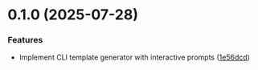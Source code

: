 # 0.1.0 (2025-07-28)

### Features

- Implement CLI template generator with interactive prompts ([1e56dcd](https://github.com/hacxy/fe/commit/1e56dcd93b427ce0c100b8522668aed4f7762afa))

